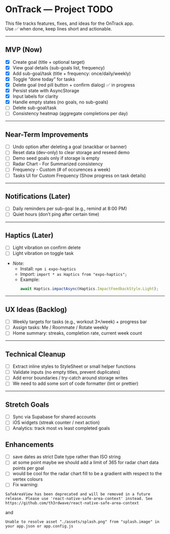 # OnTrack — Project TODO

This file tracks features, fixes, and ideas for the OnTrack app.  
Use ✅ when done, keep lines short and actionable.

---

## MVP (Now)
- [x] Create goal (title + optional target)
- [x] View goal details (sub-goals list, frequency)
- [x] Add sub-goal/task (title + frequency: once/daily/weekly)
- [x] Toggle “done today” for tasks
- [x] Delete goal (red pill button + confirm dialog) ✅ in progress
- [x] Persist state with AsyncStorage
- [x] Input labels for clarity
- [x] Handle empty states (no goals, no sub-goals)
- [ ] Delete sub-goal/task
- [ ] Consistency heatmap (aggregate completions per day)

---

## Near-Term Improvements
- [ ] Undo option after deleting a goal (snackbar or banner)
- [ ] Reset data (dev-only) to clear storage and reseed demo
- [ ] Demo seed goals only if storage is empty
- [ ] Radar Chart - For Summarized consistency
- [ ] Frequency - Custom (# of occurences a week)
- [ ] Tasks UI for Custom Frequency (Show progress on task details)
---

## Notifications (Later)
- [ ] Daily reminders per sub-goal (e.g., remind at 8:00 PM)
- [ ] Quiet hours (don’t ping after certain time)

---

## Haptics (Later)
- [ ] Light vibration on confirm delete
- [ ] Light vibration on toggle task
- *Note:*  
  - Install: `npm i expo-haptics`  
  - Import: `import * as Haptics from "expo-haptics";`  
  - Example:  
    ```ts
    await Haptics.impactAsync(Haptics.ImpactFeedbackStyle.Light);
    ```

---

## UX Ideas (Backlog)
- [ ] Weekly targets for tasks (e.g., workout 3×/week) + progress bar
- [ ] Assign tasks: Me / Roommate / Rotate weekly
- [ ] Home summary: streaks, completion rate, current week count

---

## Technical Cleanup
- [ ] Extract inline styles to StyleSheet or small helper functions
- [ ] Validate inputs (no empty titles, prevent duplicates)
- [ ] Add error boundaries / try-catch around storage writes
- [ ] We need to add some sort of code formatter (lint or prettier)

---

## Stretch Goals
- [ ] Sync via Supabase for shared accounts
- [ ] iOS widgets (streak counter / next action)
- [ ] Analytics: track most vs least completed goals

## Enhancements
- [ ] save dates as strict Date type rather than ISO string
- [ ] at some point maybe we should add a limit of 365 for radar chart data points per goal
- [ ] would be cool for the radar chart fill to be a gradient with respect to the vertex colours
- [ ] Fix warning:  
```
SafeAreaView has been deprecated and will be removed in a future release. Please use 'react-native-safe-area-context' instead. See https://github.com/th3rdwave/react-native-safe-area-context
```
and 
```
Unable to resolve asset "./assets/splash.png" from "splash.image" in your app.json or app.config.js
```